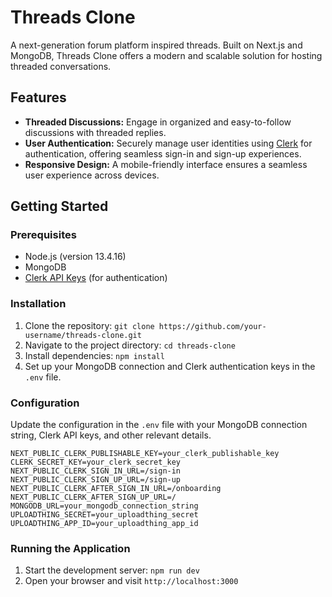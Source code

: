 # Threads Clone
A next-generation forum platform inspired threads. Built on Next.js  and MongoDB, Threads Clone offers a modern and scalable solution for hosting threaded conversations.

## Features
- **Threaded Discussions:** Engage in organized and easy-to-follow discussions with threaded replies.
- **User Authentication:** Securely manage user identities using [Clerk](https://clerk.dev/) for authentication, offering seamless sign-in and sign-up experiences.
- **Responsive Design:** A mobile-friendly interface ensures a seamless user experience across devices.

## Getting Started
### Prerequisites

- Node.js (version 13.4.16)
- MongoDB
- [Clerk API Keys](https://clerk.com/docs/quickstarts/nextjs) (for authentication)
### Installation

1. Clone the repository: `git clone https://github.com/your-username/threads-clone.git`
2. Navigate to the project directory: `cd threads-clone`
3. Install dependencies: `npm install`
4. Set up your MongoDB connection and Clerk authentication keys in the `.env` file.
### Configuration
Update the configuration in the `.env` file with your MongoDB connection string, Clerk API keys, and other relevant details.

```
NEXT_PUBLIC_CLERK_PUBLISHABLE_KEY=your_clerk_publishable_key CLERK_SECRET_KEY=your_clerk_secret_key NEXT_PUBLIC_CLERK_SIGN_IN_URL=/sign-in NEXT_PUBLIC_CLERK_SIGN_UP_URL=/sign-up NEXT_PUBLIC_CLERK_AFTER_SIGN_IN_URL=/onboarding NEXT_PUBLIC_CLERK_AFTER_SIGN_UP_URL=/ MONGODB_URL=your_mongodb_connection_string UPLOADTHING_SECRET=your_uploadthing_secret UPLOADTHING_APP_ID=your_uploadthing_app_id
```

### Running the Application
1. Start the development server: `npm run dev`
2. Open your browser and visit `http://localhost:3000`